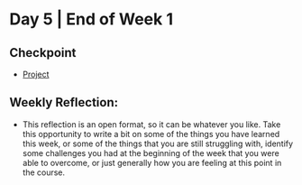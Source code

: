 # Day 5 | End of Week 1

## Checkpoint
+ [Project](https://github.com/hollidavis/clonesite-checkpoint)

## Weekly Reflection:
+ This reflection is an open format, so it can be whatever you like. Take this opportunity to write a bit on some of the things you have learned this week, or some of the things that you are still struggling with, identify some challenges you had at the beginning of the week that you were able to overcome, or just generally how you are feeling at this point in the course.